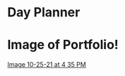 # Day Planner
# Image of Portfolio!
[Image 10-25-21 at 4 35 PM](https://user-images.githubusercontent.com/85003559/138786323-2c59a5f0-d2cd-46ca-8b4c-fb1f0edc5219.jpg)




